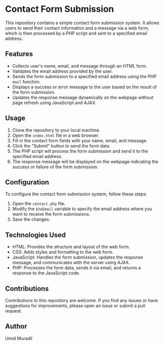# Contact Form Submission

This repository contains a simple contact form submission system. It allows users to send their contact information and a message via a web form, which is then processed by a PHP script and sent to a specified email address.

## Features

- Collects user's name, email, and message through an HTML form.
- Validates the email address provided by the user.
- Sends the form submission to a specified email address using the PHP `mail` function.
- Displays a success or error message to the user based on the result of the form submission.
- Updates the response message dynamically on the webpage without page refresh using JavaScript and AJAX.

## Usage

1. Clone the repository to your local machine.
2. Open the `index.html` file in a web browser.
3. Fill in the contact form fields with your name, email, and message.
4. Click the "Submit" button to send the form data.
5. The PHP script will process the form submission and send it to the specified email address.
6. The response message will be displayed on the webpage indicating the success or failure of the form submission.

## Configuration

To configure the contact form submission system, follow these steps:

1. Open the `contact.php` file.
2. Modify the `$toEmail` variable to specify the email address where you want to receive the form submissions.
3. Save the changes.

## Technologies Used

- HTML: Provides the structure and layout of the web form.
- CSS: Adds styles and formatting to the web form.
- JavaScript: Handles the form submission, updates the response message, and communicates with the server using AJAX.
- PHP: Processes the form data, sends it via email, and returns a response to the JavaScript code.

## Contributions

Contributions to this repository are welcome. If you find any issues or have suggestions for improvements, please open an issue or submit a pull request.

## Author

Umid Muradli

